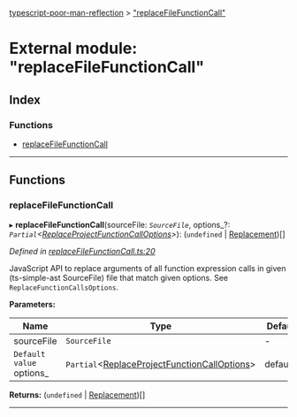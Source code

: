 [typescript-poor-man-reflection](../README.md) > ["replaceFileFunctionCall"](../modules/_replacefilefunctioncall_.md)

# External module: "replaceFileFunctionCall"

## Index

### Functions

* [replaceFileFunctionCall](_replacefilefunctioncall_.md#replacefilefunctioncall)

---

## Functions

<a id="replacefilefunctioncall"></a>

###  replaceFileFunctionCall

▸ **replaceFileFunctionCall**(sourceFile: *`SourceFile`*, options_?: *`Partial`<[ReplaceProjectFunctionCallOptions](../interfaces/_types_.replaceprojectfunctioncalloptions.md)>*): (`undefined` \| [Replacement](../interfaces/_types_.replacement.md))[]

*Defined in [replaceFileFunctionCall.ts:20](https://github.com/cancerberoSgx/typescript-poor-man-reflection/blob/b99ab34/src/replaceFileFunctionCall.ts#L20)*

JavaScript API to replace arguments of all function expression calls in given (ts-simple-ast SourceFile) file that match given options. See `ReplaceFunctionCallsOptions`.

**Parameters:**

| Name | Type | Default value |
| ------ | ------ | ------ |
| sourceFile | `SourceFile` | - |
| `Default value` options_ | `Partial`<[ReplaceProjectFunctionCallOptions](../interfaces/_types_.replaceprojectfunctioncalloptions.md)> |  defaultOptions |

**Returns:** (`undefined` \| [Replacement](../interfaces/_types_.replacement.md))[]

___

